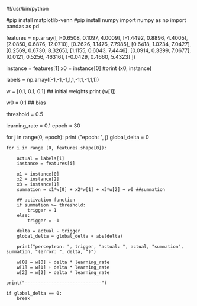 #!/usr/bin/python

#pip install matplotlib-venn
#pip install numpy
import numpy as np
import pandas as pd


features = np.array([
    [-0.6508, 0.1097, 4.0009],
    [-1.4492, 0.8896, 4.4005],
    [2.0850, 0.6876, 12.0710],
    [0.2626, 1.1476, 7.7985],
    [0.6418, 1.0234, 7.0427],
    [0.2569, 0.6730, 8.3265],
    [1.1155, 0.6043, 7.4446],
    [0.0914, 0.3399, 7.0677],
    [0.0121, 0.5256, 46316],
    [-0.0429, 0.4660, 5.4323]
])


instance = features[1]
x0 = instance[0]
#print (x0, instance)

labels = np.array([-1,-1,-1,1,1,-1,1,-1,1,1])

w = [0.1, 0.1, 0.1] ## initial weights
print (w[1])

w0 = 0.1 ## bias

threshold = 0.5

learning_rate = 0.1
epoch = 30

for j in range(0, epoch):
    print ("epoch: ", j)
    global_delta = 0
    
    for i in range (0, features.shape[0]):

        actual = labels[i]
        instance = features[i]

        x1 = instance[0]
        x2 = instance[2]
        x3 = instance[1]
        summation = x1*w[0] + x2*w[1] + x3*w[2] + w0 ##summation
        
        ## activation function
        if summation >= threshold:
            trigger = 1
        else:
            trigger = -1

        delta = actual - trigger
        global_delta = global_delta + abs(delta)

        print("perceptron: ", trigger, "actual: ", actual, "summation", summation, "(error: ", delta, ")")

        w[0] = w[0] + delta * learning_rate
        w[1] = w[1] + delta * learning_rate
        w[2] = w[2] + delta * learning_rate

    print("-----------------------------")

    if global_delta == 0:
        break


   
